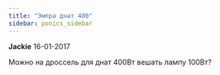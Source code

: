 ```yaml
---
title: "Эмпра днат 400"
sidebar: ponics_sidebar
---
```


**Jackie** 16-01-2017

Можно на дроссель для днат 400Вт вешать лампу 100Вт?


